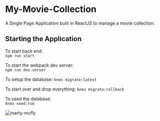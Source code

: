 # My-Movie-Collection
A Single Page Application built in ReactJS to manage a movie collection.

## Starting the Application

To start back end:  
`npm run start`

To start the webpack dev server:  
`npm run dev-server`

To setup the database:
`knex migrate:latest`

To start over and drop everything:
`knex migrate:rollback`

To seed the database:  
`knex seed:run`

![marty-mcfly](https://cloud.githubusercontent.com/assets/499192/8718466/e58c679c-2ba4-11e5-8e3c-3f9955b810f7.jpg)
